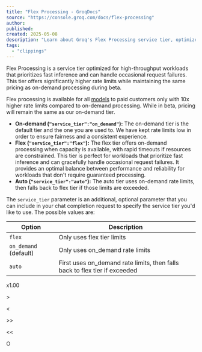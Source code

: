 ```yaml
---
title: "Flex Processing - GroqDocs"
source: "https://console.groq.com/docs/flex-processing"
author:
published:
created: 2025-05-08
description: "Learn about Groq's Flex Processing service tier, optimized for high-throughput workloads with fast inference and higher rate limits."
tags:
  - "clippings"
---
```

Flex Processing is a service tier optimized for high-throughput workloads that prioritizes fast inference and can handle occasional request failures. This tier offers significantly higher rate limits while maintaining the same pricing as on-demand processing during beta.

Flex processing is available for all [models](https://console.groq.com/docs/models) to paid customers only with 10x higher rate limits compared to on-demand processing. While in beta, pricing will remain the same as our on-demand tier.

- **On-demand (`"service_tier":"on_demand"`):** The on-demand tier is the default tier and the one you are used to. We have kept rate limits low in order to ensure fairness and a consistent experience.
- **Flex (`"service_tier":"flex"`):** The flex tier offers on-demand processing when capacity is available, with rapid timeouts if resources are constrained. This tier is perfect for workloads that prioritize fast inference and can gracefully handle occasional request failures. It provides an optimal balance between performance and reliability for workloads that don't require guaranteed processing.
- **Auto (`"service_tier":"auto"`):** The auto tier uses on-demand rate limits, then falls back to flex tier if those limits are exceeded.

The `service_tier` parameter is an additional, optional parameter that you can include in your chat completion request to specify the service tier you'd like to use. The possible values are:

| Option | Description |
| --- | --- |
| `flex` | Only uses flex tier limits |
| `on_demand` (default) | Only uses on\_demand rate limits |
| `auto` | First uses on\_demand rate limits, then falls back to flex tier if exceeded |

x1.00

\>

<

\>>

<<

O